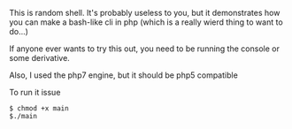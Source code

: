 This is random shell. It's probably useless to you, but it demonstrates how you can make a bash-like cli in
php (which is a really wierd thing to want to do...)

If anyone ever wants to try this out, you need to be running the console or some derivative.

Also, I used the php7 engine, but it should be php5 compatible

To run it issue

~~~~
$ chmod +x main
$./main
~~~~
